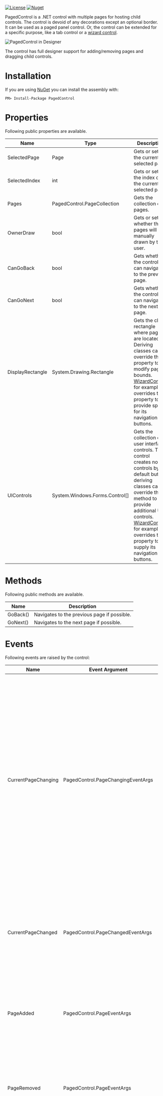 [![License](http://img.shields.io/github/license/oozcitak/pagedcontrol.svg?style=flat-square)](https://opensource.org/licenses/MIT)
[![Nuget](https://img.shields.io/nuget/v/PagedControl.svg?style=flat-square)](https://www.nuget.org/packages/PagedControl)

PagedControl is a .NET control with multiple pages for hosting child controls. The control is devoid of any decorations except an optional border. It can be used as a paged panel control. Or, the control can be extended for a specific purpose, like a tab control or a [wizard control](https://github.com/oozcitak/WizardControl).

![PagedControl in Designer](https://raw.githubusercontent.com/wiki/oozcitak/PagedControl/PagedControl.designer.png)

The control has full designer support for adding/removing pages and dragging child controls.

# Installation #

If you are using [NuGet](https://nuget.org/) you can install the assembly with:

`PM> Install-Package PagedControl`

# Properties #

Following public properties are available.

| Name | Type | Description |
|------|------|-------------|
| SelectedPage      | Page                           | Gets or sets the currently selected page. |
| SelectedIndex     | int                            | Gets or sets the index of the currently selected page. |
| Pages             | PagedControl.PageCollection    | Gets the collection of pages. |
| OwnerDraw         | bool                           | Gets or sets whether the pages will be manually drawn by the user. |
| CanGoBack         | bool                           | Gets whether the control can navigate to the previous page. |
| CanGoNext         | bool                           | Gets whether the control can navigate to the next page. |
| DisplayRectangle  | System.Drawing.Rectangle       | Gets the client rectangle where pages are located. Deriving classes can override this property to modify page bounds. [WizardControl](https://github.com/oozcitak/WizardControl), for example, overrides this property to provide space for its navigation buttons. |
| UIControls        | System.Windows.Forms.Control[] | Gets the collection of user interface controls. The control creates no UI controls by default but deriving classes can override this method to provide additional UI controls. [WizardControl](https://github.com/oozcitak/WizardControl), for example, overrides this property to supply its navigation buttons. |

# Methods #

Following public methods are available.

| Name | Description |
|------|-------------|
| GoBack() | Navigates to the previous page if possible. |
| GoNext() | Navigates to the next page if possible. |

# Events #

Following events are raised by the control:

| Name | Event Argument | Description |
|------|----------------|-------------|
| CurrentPageChanging | PagedControl.PageChangingEventArgs   | Occurs before the selected page changes. The event arguments contains references to the currently selected page and the page to become selected. It is possible to make the control navigate to a different page by setting the `NewPage` property of the event arguments, or to cancel navigation entirely by setting `Cancel = true` while handling the event. |
| CurrentPageChanged  | PagedControl.PageChangedEventArgs    | Occurs after the selected page changes. The event arguments contains references to the currently selected page and the previous selected page. |
| PageAdded           | PagedControl.PageEventArgs           | Occurs after a new page is added to the page collection. The event arguments contains a reference to the new page. |
| PageRemoved         | PagedControl.PageEventArgs           | Occurs after an existing page is removed from the page collection. The event arguments contains a reference to the removed page. |
| PageValidating      | PagedControl.PageValidatingEventArgs | Occurs before the selected page changes and it needs to be validated. The event arguments contains a reference to the currently selected page. By setting `Cancel = true` while handling the event, the validation stops and the selected page is not changed. |
| PageValidated       | PagedControl.PageEventArgs           | Occurs before the selected page changes and after it is successfully validated. The event arguments contains a reference to the currently selected page. |
| PageHidden          | PagedControl.PageEventArgs           | Occurs before the selected page changes and after the currently selected page is hidden. The event arguments contains a reference to the page. |
| PageShown           | PagedControl.PageEventArgs           | Occurs before the selected page changes and the page to become selected is shown. The event arguments contains a reference to the page. |
| PagePaint           | PagedControl.PagePaintEventArgs      | Occurs when a page is needed to be painted. The control paints the background of the pages by default. However, if the `OwnerDraw` property of the control is set to `true`, all page painting should be done manually in this event. |
| UpdateUIControls    | System.EventArgs                     | Occurs when the visual states of the user interface controls are needed to be updated. If any custom UI controls are added by overriding the `UIControls` property, visual states of those controls should be handled in this event. |
